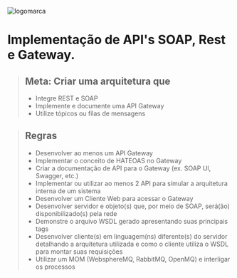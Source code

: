 ![logomarca](https://github.com/user-attachments/assets/4ac0cfcf-469c-4825-8cda-87b929eab827)

# Implementação de API's SOAP, Rest e Gateway.

> ## Meta: Criar uma arquitetura que
>- Integre REST e SOAP
>- Implemente e documente uma API Gateway
>- Utilize tópicos ou filas de mensagens

>## Regras
>- Desenvolver ao menos um API Gateway
>- Implementar o conceito de HATEOAS no Gateway
>- Criar a documentação de API para o Gateway (ex. SOAP UI, Swagger, etc.)
>- Implementar ou utilizar ao menos 2 API para simular a arquitetura interna de um sistema
>- Desenvolver um Cliente Web para acessar o Gateway
>- Desenvolver servidor e objeto(s) que, por meio de SOAP, será(ão) disponibilizado(s) pela rede
>- Demonstre o arquivo WSDL gerado apresentando suas principais tags
>- Desenvolver cliente(s) em linguagem(ns) diferente(s) do servidor detalhando a arquitetura utilizada e como o cliente utiliza o WSDL para montar suas requisições
>- Utilizar um MOM (WebsphereMQ, RabbitMQ, OpenMQ) e interligar os processos
